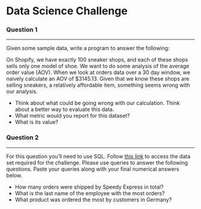 <h1>Data Science Challenge</h1>

<h3>Question 1</h3>
<hr>

Given some sample data, write a program to answer the following:

On Shopify, we have exactly 100 sneaker shops, and each of these shops sells only one model of shoe. We want to do some analysis of the average order value (AOV). When we look at orders data over a 30 day window, we naively calculate an AOV of $3145.13. Given that we know these shops are selling sneakers, a relatively affordable item, something seems wrong with our analysis. 

<ul>
<li>Think about what could be going wrong with our calculation. Think about a better way to evaluate this data.</li>
<li>What metric would you report for this dataset?</li>
<li>What is its value?</li>
</ul>
<p></p>
<h3>Question 2</h3>
<hr>

For this question you’ll need to use SQL. Follow <a href='https://www.w3schools.com/SQL/TRYSQL.ASP?FILENAME=TRYSQL_SELECT_ALL'>this link</a> to access the data set required for the challenge. Please use queries to answer the following questions. Paste your queries along with your final numerical answers below.

<ul>
<li>How many orders were shipped by Speedy Express in total?</li>
<li>What is the last name of the employee with the most orders?</li>
<li>What product was ordered the most by customers in Germany?</li>
</ul>
